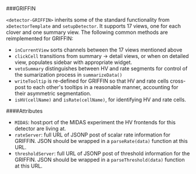 ###GRIFFIN

`<detector-GRIFFIN>` inherits some of the standard functionality from `xDetectorTemplate` and `setupDetector`.  It supports 17 views, one for each clover and one summary view.  The following common methods are reimplemented for GRIFFIN:

 - `inCurrentView` sorts channels between the 17 views mentioned above
 - `clickCell` transitions from summary -> detail views, or when on detailed view, populates sidebar with appropriate widget.
 - `vetoSummary` distinguishes between HV and rate segments for control of the sumarization process in `summarizeData()`
 - `writeTooltip` is re-defined for GRIFFIN so that HV and rate cells cross-post to each other's tooltips in a reasonable manner, accounting for their asymmetric segmentation.
 - `isHV(cellName)` and `isRate(cellName)`, for identifying HV and rate cells.



####Attributes
 - `MIDAS`: host:port of the MIDAS experiment the HV frontends for this detector are living at.
 - `rateServer`: full URL of JSONP post of scalar rate information for GRIFFIN.  JSON should be wrapped in a `parseRate(data)` function at this URL.
 - `thresholdServer`: full URL of JSONP post of threshold information for the GRIFFIN.  JSON should be wrapped in a `parseThreshold(data)` function at this URL.
